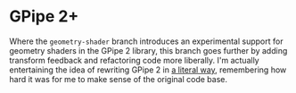 # GPipe 2+

Where the `geometry-shader` branch introduces an experimental support for geometry shaders in the GPipe 2 library,
this branch goes further by adding transform feedback and refactoring code more liberally.
I'm actually entertaining the idea of rewriting GPipe 2 in [a literal way](https://wiki.haskell.org/Literate_programming),
remembering how hard it was for me to make sense of the original code base.

